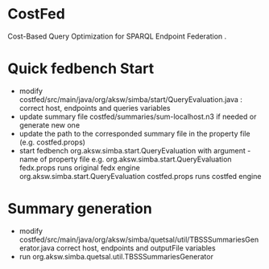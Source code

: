 # CostFed
 Cost-Based Query Optimization for SPARQL Endpoint Federation
.

# Quick fedbench Start #
* modify costfed/src/main/java/org/aksw/simba/start/QueryEvaluation.java :
	correct host, endpoints and queries variables
* update summary file costfed/summaries/sum-localhost.n3 if needed or generate new one
* update the path to the corresponded summary file in the property file (e.g. costfed.props)
* start fedbench  org.aksw.simba.start.QueryEvaluation with argument - name of property file
  e.g.
	org.aksw.simba.start.QueryEvaluation fedx.props runs original fedx engine
	org.aksw.simba.start.QueryEvaluation costfed.props runs costfed engine

# Summary generation #
* modify costfed/src/main/java/org/aksw/simba/quetsal/util/TBSSSummariesGenerator.java
	correct host, endpoints and outputFile variables
* run org.aksw.simba.quetsal.util.TBSSSummariesGenerator